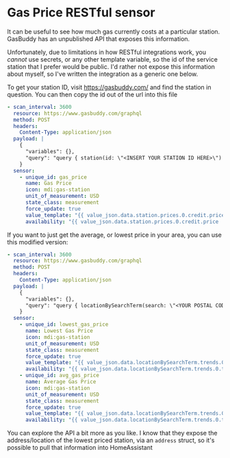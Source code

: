 # Gas Price RESTful sensor

It can be useful to see how much gas currently costs at a particular station. GasBuddy has an unpublished API that exposes this information.

Unfortunately, due to limitations in how RESTful integrations work, you _cannot_ use secrets, or any other template variable, so the id of the service station that I prefer would be public. I'd rather not expose this information about myself, so I've written the integration as a generic one below.

To get your station ID, visit https://gasbuddy.com/ and find the station in question. You can then copy the id out of the url into this file

```yaml
- scan_interval: 3600
  resource: https://www.gasbuddy.com/graphql
  method: POST
  headers:
    Content-Type: application/json
  payload: |
    {
      "variables": {},
      "query": "query { station(id: \"<INSERT YOUR STATION ID HERE>\") { prices { credit { price } } } } "
    }
  sensor:
    - unique_id: gas_price
      name: Gas Price
      icon: mdi:gas-station
      unit_of_measurement: USD
      state_class: measurement
      force_update: true
      value_template: "{{ value_json.data.station.prices.0.credit.price | float }}"
      availability: "{{ value_json.data.station.prices.0.credit.price | float > 0 }}"
```

If you want to just get the average, or lowest price in your area, you can use this modified version:

```yaml
- scan_interval: 3600
  resource: https://www.gasbuddy.com/graphql
  method: POST
  headers:
    Content-Type: application/json
  payload: |
    {
      "variables": {},
      "query": "query { locationBySearchTerm(search: \"<YOUR POSTAL CODE HERE>\") { trends { today todayLow } } }"
    }
  sensor:
    - unique_id: lowest_gas_price
      name: Lowest Gas Price
      icon: mdi:gas-station
      unit_of_measurement: USD
      state_class: measurement
      force_update: true
      value_template: "{{ value_json.data.locationBySearchTerm.trends.0.todayLow | float }}"
      availability: "{{ value_json.data.locationBySearchTerm.trends.0.todayLow | float > 0 }}"
    - unique_id: avg_gas_price
      name: Average Gas Price
      icon: mdi:gas-station
      unit_of_measurement: USD
      state_class: measurement
      force_update: true
      value_template: "{{ value_json.data.locationBySearchTerm.trends.0.today | float }}"
      availability: "{{ value_json.data.locationBySearchTerm.trends.0.today | float > 0 }}"
```

You can explore the API a bit more as you like. I know that they expose the address/location of the lowest priced station, via an `address` struct, so it's possible to pull that information into HomeAssistant
